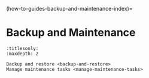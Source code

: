 (how-to-guides-backup-and-maintenance-index)=
# Backup and Maintenance

```{toctree}
:titlesonly:
:maxdepth: 2

Backup and restore <backup-and-restore>
Manage maintenance tasks <manage-maintenance-tasks>